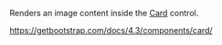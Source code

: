 Renders an image content inside the [Card](/docs/controls/bootstrap4/Card/{branch}) control.

<https://getbootstrap.com/docs/4.3/components/card/>
